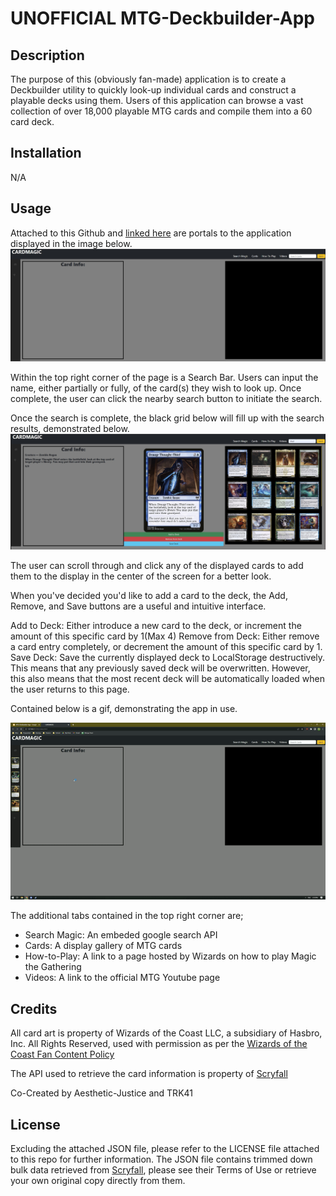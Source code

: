 # UNOFFICIAL MTG-Deckbuilder-App

## Description

The purpose of this (obviously fan-made) application is to create a Deckbuilder utility to quickly look-up individual cards and construct a playable decks using them. Users of this application can browse a vast collection of over 18,000 playable MTG cards and compile them into a 60 card deck.

## Installation

N/A

## Usage

Attached to this Github and [linked here](https://aesthetic-justice.github.io/MTG-Deckbuilder-App/) are portals to the application displayed in the image below.
![alt text](./Develop/MTGDefault.jpg "pre-Search")

Within the top right corner of the page is a Search Bar. Users can input the name, either partially or fully, of the card(s) they wish to look up. Once complete, the user can click the nearby search button to initiate the search.

Once the search is complete, the black grid below will fill up with the search results, demonstrated below.
![alt text](./Develop/MTG2nd.jpg "post-Search")

The user can scroll through and click any of the displayed cards to add them to the display in the center of the screen for a better look.

When you've decided you'd like to add a card to the deck, the Add, Remove, and Save buttons are a useful and intuitive interface.

Add to Deck: Either introduce a new card to the deck, or increment the amount of this specific card by 1(Max 4)
Remove from Deck: Either remove a card entry completely, or decrement the amount of this specific card by 1.
Save Deck: Save the currently displayed deck to LocalStorage destructively. This means that any previously saved deck will be overwritten. However, this also means that the most recent deck will be automatically loaded when the user returns to this page.

Contained below is a gif, demonstrating the app in use.

![alt text](Develop\unknown_2022.10.03-18.18_1.gif "Demonstrating Gif")

The additional tabs contained in the top right corner are;
- Search Magic:
    An embeded google search API
- Cards:
    A display gallery of MTG cards
- How-to-Play:
    A link to a page hosted by Wizards on how to play Magic the Gathering
- Videos:
    A link to the official MTG Youtube page

## Credits

All card art is property of Wizards of the Coast LLC, a subsidiary of Hasbro, Inc. All Rights Reserved, used with permission as per the [Wizards of the Coast Fan Content Policy](https://company.wizards.com/en/legal/fancontentpolicy)

The API used to retrieve the card information is property of [Scryfall](https://scryfall.com/)

Co-Created by Aesthetic-Justice and TRK41

## License

Excluding the attached JSON file, please refer to the LICENSE file attached to this repo for further information.
The JSON file contains trimmed down bulk data retrieved from [Scryfall](https://scryfall.com/), please see their Terms of Use or retrieve your own original copy directly from them.
